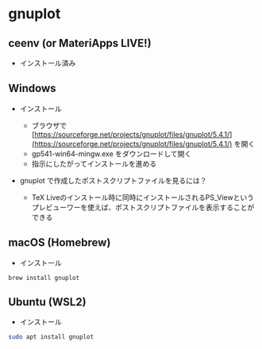 # gnuplot

## ceenv (or MateriApps LIVE!)

* インストール済み

## Windows

* インストール
    * ブラウザで [https://sourceforge.net/projects/gnuplot/files/gnuplot/5.4.1/](https://sourceforge.net/projects/gnuplot/files/gnuplot/5.4.1/) を開く
    * gp541-win64-mingw.exe をダウンロードして開く
    * 指示にしたがってインストールを進める

* gnuplot で作成したポストスクリプトファイルを見るには？

    * TeX Liveのインストール時に同時にインストールされるPS_Viewというプレビューワーを使えば、ポストスクリプトファイルを表示することができる

## macOS (Homebrew)

* インストール

```
brew install gnuplot
```

## Ubuntu (WSL2)

* インストール

```bash
sudo apt install gnuplot
```
